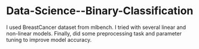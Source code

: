 # Data-Science--Binary-Classification
I used BreastCancer dataset from mlbench. I tried with several linear and non-linear models. Finally, did some preprocessing task and parameter tuning to improve model accuracy.
